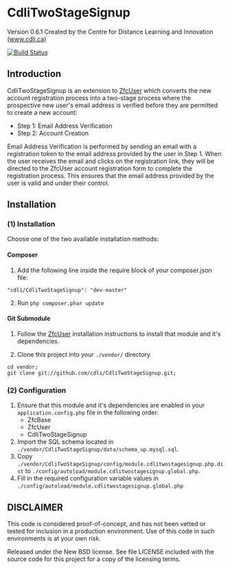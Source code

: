 CdliTwoStageSignup
==================
Version 0.6.1 Created by the Centre for Distance Learning and Innovation (www.cdli.ca)

[![Build Status](https://secure.travis-ci.org/cdli/CdliTwoStageSignup.png?branch=master)](http://travis-ci.org/cdli/CdliTwoStageSignup)

Introduction
------------

CdliTwoStageSignup is an extension to [ZfcUser](http://github.com/ZF-Commons/ZfcUser) which converts the new account registration process into a two-stage process where the prospective new user's email address is verified before they are permitted to create a new account:

* Step 1: Email Address Verification
* Step 2: Account Creation

Email Address Verification is performed by sending an email with a registration token to the email address provided by the user in Step 1.  When the user receives the email and clicks on the registration link, they will be directed to the ZfcUser account registration form to complete the registration process.  This ensures that the email address provided by the user is valid and under their control.

Installation
------------

### (1) Installation

Choose one of the two available installation methods:

#### Composer

1. Add the following line inside the require block of your composer.json file:
```
"cdli/CdliTwoStageSignup": "dev-master"
```

2. Run `php composer.phar update`

#### Git Submodule

1. Follow the [ZfcUser](https://github.com/ZF-Commons/ZfcUser) installation instructions to install that module and it's dependencies.

2. Clone this project into your `./vendor/` directory
```
cd vendor;
git clone git://github.com/cdli/CdliTwoStageSignup.git;
```

###  (2) Configuration

1. Ensure that this module and it's dependencies are enabled in your `application.config.php` file in the following order:
    * ZfcBase
    * ZfcUser
    * CdliTwoStageSignup
3. Import the SQL schema located in `./vendor/CdliTwoStageSignup/data/schema_up.mysql.sql`.
4. Copy `./vendor/CdliTwoStageSignup/config/module.cdlitwostagesignup.php.dist` to
   `./config/autoload/module.cdlitwostagesignup.global.php`.
5. Fill in the required configuration variable values in  `./config/autoload/module.cdlitwostagesignup.global.php` 


DISCLAIMER
----------

This code is considered proof-of-concept, and has not been vetted or tested for
inclusion in a production environment.  Use of this code in such environments is
at your own risk. 

Released under the New BSD license.  See file LICENSE included with the source 
code for this project for a copy of the licensing terms. 
